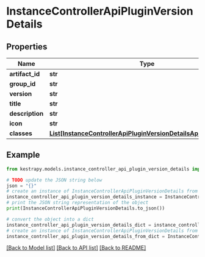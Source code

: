 # InstanceControllerApiPluginVersionDetails


## Properties

Name | Type | Description | Notes
------------ | ------------- | ------------- | -------------
**artifact_id** | **str** |  | [optional] 
**group_id** | **str** |  | [optional] 
**version** | **str** |  | [optional] 
**title** | **str** |  | [optional] 
**description** | **str** |  | [optional] 
**icon** | **str** |  | [optional] 
**classes** | [**List[InstanceControllerApiPluginVersionDetailsApiPluginClasses]**](InstanceControllerApiPluginVersionDetailsApiPluginClasses.md) |  | [optional] 

## Example

```python
from kestrapy.models.instance_controller_api_plugin_version_details import InstanceControllerApiPluginVersionDetails

# TODO update the JSON string below
json = "{}"
# create an instance of InstanceControllerApiPluginVersionDetails from a JSON string
instance_controller_api_plugin_version_details_instance = InstanceControllerApiPluginVersionDetails.from_json(json)
# print the JSON string representation of the object
print(InstanceControllerApiPluginVersionDetails.to_json())

# convert the object into a dict
instance_controller_api_plugin_version_details_dict = instance_controller_api_plugin_version_details_instance.to_dict()
# create an instance of InstanceControllerApiPluginVersionDetails from a dict
instance_controller_api_plugin_version_details_from_dict = InstanceControllerApiPluginVersionDetails.from_dict(instance_controller_api_plugin_version_details_dict)
```
[[Back to Model list]](../README.md#documentation-for-models) [[Back to API list]](../README.md#documentation-for-api-endpoints) [[Back to README]](../README.md)



